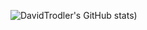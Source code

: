 ![DavidTrodler's GitHub stats]((https://github-readme-stats.vercel.app/api?username=DavidTrodler&theme=dark&show_icons=true&hide_border=true&count_private=true)))
